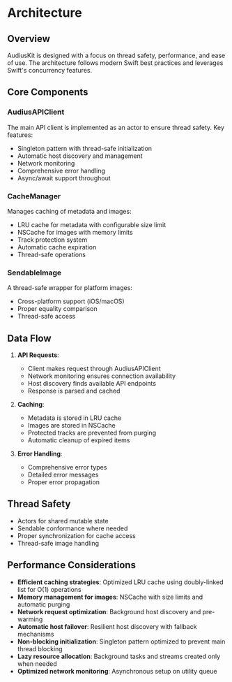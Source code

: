 # Architecture

## Overview

AudiusKit is designed with a focus on thread safety, performance, and ease of use. The architecture follows modern Swift best practices and leverages Swift's concurrency features.

## Core Components

### AudiusAPIClient

The main API client is implemented as an actor to ensure thread safety. Key features:

- Singleton pattern with thread-safe initialization
- Automatic host discovery and management
- Network monitoring
- Comprehensive error handling
- Async/await support throughout

### CacheManager

Manages caching of metadata and images:

- LRU cache for metadata with configurable size limit
- NSCache for images with memory limits
- Track protection system
- Automatic cache expiration
- Thread-safe operations

### SendableImage

A thread-safe wrapper for platform images:

- Cross-platform support (iOS/macOS)
- Proper equality comparison
- Thread-safe access

## Data Flow

1. **API Requests**:
   - Client makes request through AudiusAPIClient
   - Network monitoring ensures connection availability
   - Host discovery finds available API endpoints
   - Response is parsed and cached

2. **Caching**:
   - Metadata is stored in LRU cache
   - Images are stored in NSCache
   - Protected tracks are prevented from purging
   - Automatic cleanup of expired items

3. **Error Handling**:
   - Comprehensive error types
   - Detailed error messages
   - Proper error propagation

## Thread Safety

- Actors for shared mutable state
- Sendable conformance where needed
- Proper synchronization for cache access
- Thread-safe image handling

## Performance Considerations

- **Efficient caching strategies**: Optimized LRU cache using doubly-linked list for O(1) operations
- **Memory management for images**: NSCache with size limits and automatic purging
- **Network request optimization**: Background host discovery and pre-warming
- **Automatic host failover**: Resilient host discovery with fallback mechanisms
- **Non-blocking initialization**: Singleton pattern optimized to prevent main thread blocking
- **Lazy resource allocation**: Background tasks and streams created only when needed
- **Optimized network monitoring**: Asynchronous setup on utility queue 